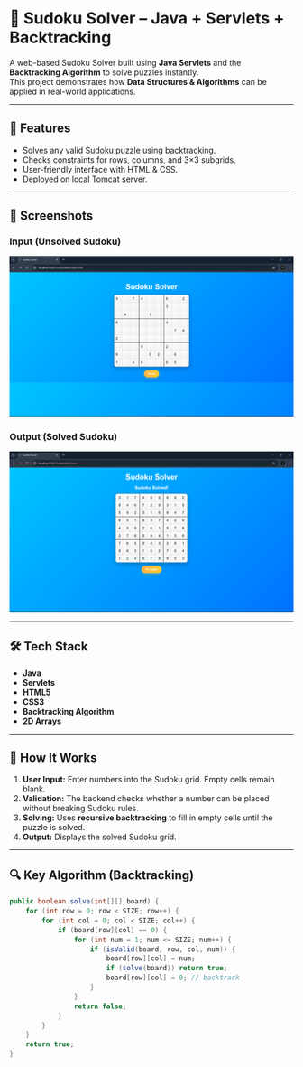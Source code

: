 # 🧩 Sudoku Solver – Java + Servlets + Backtracking

A web-based Sudoku Solver built using **Java Servlets** and the **Backtracking Algorithm** to solve puzzles instantly.  
This project demonstrates how **Data Structures & Algorithms** can be applied in real-world applications.

---

## 🚀 Features
- Solves any valid Sudoku puzzle using backtracking.
- Checks constraints for rows, columns, and 3×3 subgrids.
- User-friendly interface with HTML & CSS.
- Deployed on local Tomcat server.

---

## 📸 Screenshots

### Input (Unsolved Sudoku)
![Unsolved Sudoku](Screenshots/Unsolved.png)

### Output (Solved Sudoku)
![Solved Sudoku](Screenshots/Solved.png)

---

## 🛠 Tech Stack
- **Java**
- **Servlets**
- **HTML5**
- **CSS3**
- **Backtracking Algorithm**
- **2D Arrays**

---

## 📜 How It Works
1. **User Input:** Enter numbers into the Sudoku grid. Empty cells remain blank.
2. **Validation:** The backend checks whether a number can be placed without breaking Sudoku rules.
3. **Solving:** Uses **recursive backtracking** to fill in empty cells until the puzzle is solved.
4. **Output:** Displays the solved Sudoku grid.

---

## 🔍 Key Algorithm (Backtracking)
```java
public boolean solve(int[][] board) {
    for (int row = 0; row < SIZE; row++) {
        for (int col = 0; col < SIZE; col++) {
            if (board[row][col] == 0) {
                for (int num = 1; num <= SIZE; num++) {
                    if (isValid(board, row, col, num)) {
                        board[row][col] = num;
                        if (solve(board)) return true;
                        board[row][col] = 0; // backtrack
                    }
                }
                return false;
            }
        }
    }
    return true;
}
